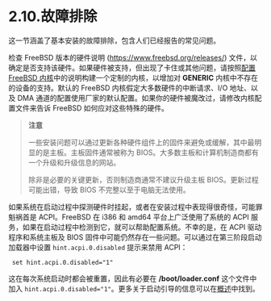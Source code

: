 # 2.10.故障排除

这一节涵盖了基本安装的故障排除，包含人们已经报告的常见问题。

检查 FreeBSD 版本的硬件说明 (<https://www.freebsd.org/releases/>) 文件，以确定是否支持该硬件。如果硬件被支持，但出现了卡住或其他问题，请按照[配置 FreeBSD 内核](https://docs.freebsd.org/en/books/handbook/kernelconfig/index.html#kernelconfig)中的说明构建一个定制的内核，以增加对 **GENERIC** 内核中不存在的设备的支持。默认的 FreeBSD 内核假定大多数硬件的中断请求、I/O 地址、以及 DMA 通道的配置使用厂家的默认配置。如果你的硬件被魔改过，请修改内核配置文件来告诉 FreeBSD 如何应对这些特殊的硬件。

>**注意**
>
>一些安装问题可以通过更新各种硬件组件上的固件来避免或缓解，其中最明显的是主板。主板固件通常被称为 BIOS。大多数主板和计算机制造商都有一个升级和升级信息的网站。
>
>除非是必要的关键更新，否则制造商通常不建议升级主板 BIOS。更新过程可能出错，导致 BIOS 不完整以至于电脑无法使用。

如果系统在启动过程中探测硬件时挂起，或者在安装过程中表现得很奇怪，可能罪魁祸首是 ACPI。FreeBSD 在 i386 和 amd64 平台上广泛使用了系统的 ACPI 服务，如果在启动过程中检测到它，就可以帮助配置系统。不幸的是，在 ACPI 驱动程序和系统主板及 BIOS 固件中可能仍然存在一些问题。可以通过在第三阶段启动加载器中设置 `hint.acpi.0.disabled` 提示来禁用 ACPI：

```
 set hint.acpi.0.disabled="1"
```

这在每次系统启动时都会被重置，因此有必要在 **/boot/loader.conf** 这个文件中加入 `hint.acpi.0.disabled="1"`。更多关于启动引导的信息可以在[概述](https://docs.freebsd.org/en/books/handbook/boot/index.html#boot-synopsis)中找到。
